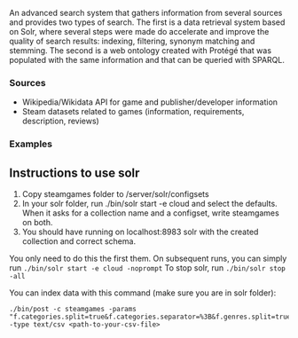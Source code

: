 An advanced search system that gathers information from several sources and provides two types of search.
The first is a data retrieval system based on Solr, where several steps were made do accelerate and improve the quality of search results: indexing, filtering, synonym matching and stemming.
The second is a web ontology created with Protégé that was populated with the same information and that can be queried with SPARQL.


### Sources
- Wikipedia/Wikidata API for game and publisher/developer information 
- Steam datasets related to games (information, requirements, description, reviews)


### Examples


## Instructions to use solr

1. Copy steamgames folder to <your solr folder>/server/solr/configsets
1. In your solr folder, run ./bin/solr start -e cloud and select the defaults. When it asks for a collection name and a configset, write steamgames on both.
1. You should have running on localhost:8983 solr with the created collection and correct schema.

You only need to do this the first them. On subsequent runs, you can simply run `./bin/solr start -e cloud -noprompt`
To stop solr, run `./bin/solr stop -all` 

You can index data with this command (make sure you are in solr folder):
```
./bin/post -c steamgames -params "f.categories.split=true&f.categories.separator=%3B&f.genres.split=true&f.genres.separator=%3B&f.platforms.split=true&f.platforms.separator=%3B" -type text/csv <path-to-your-csv-file>
```

